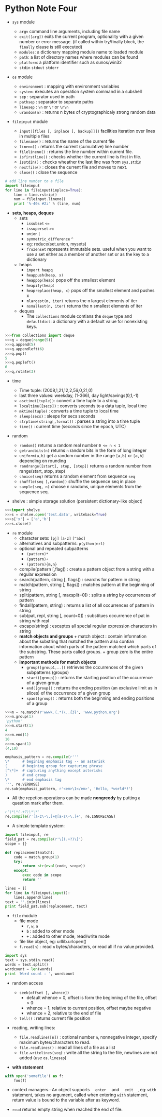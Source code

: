 # Python Note Four


- `sys` module

  - `argv` command line arguments, including file name
  - `exit([arg])` exits the current program, optionality with a given number or error message.
    (if called within try/finally block, the `finally` clause is still executed)
  - `modules`: a dictionary mapping module name to loaded module
  - `path`: a list of directory names where modules can be found
  - `platform`: a platform identifier such as sunos/win32
  - `stdin` `stdout` `stderr`

- `os` module

  - `environment` : mapping with environment variables
  - `system`: executes an operation system command in a subshell
  - `sep` : separator used in path
  - `pathsep` : separator to separate paths
  - `linesep` : `\n` or `\r` or `\r\n`
  - `urandom(n)` : returns n bytes of cryptographicaly strong random data

- `fileinput` module
  - `input([files [, inplace [, backup]]])` facilities iteration over lines in multiple files
  - `filename()` : returns the name of the current file
  - `lineno()` : returns the current (cumulative) line number
  - `filelineno()` : returns the line number within current file.
  - `isfirstline()` : checks whether the current line is first in file.
  - `isstdin()` : checks wheather the last line was from `sys.stdin`
  - `nextfile()` : closes the current file and moves to next.
  - `close()` : close the sequence

```python
# add line number to a file
import fileinput
for line in fileinput(inplace=True):
    line = line.rstrip()
    num = fileinput.lineno()
    print '%-40s #2i' % (line, num)
```

- **sets, heaps, deques**
  - sets
    - `issubset` `<=`
    - `issuperset` `>=`
    - `union` `|`
    - `symmetric_difference` `^`
    - eg: reduce(set.union, mysets)
    - `frozenset` represents immutable sets. useful when you want to
      use a set either as a member of another set or as the key to a dictionary
  - heaps
    - `import heapq`
    - `heappush(heap, x)`
    - `heappop(heap)` pops off the smallest element
    - `heapify(heap)`
    - `heapreplace(heap, x)` pops off the smallest element and pushes x
    - `nlargest(n, iter)` returns the n largest elements of iter
    - `nsmallest(n, iter)` returns the n smallest elements of iter
  - deques
    - The `collections` module contians the `deque` type and `defaultdict`: a dictionary with a default
      value for nonexisting keys.

```python
>>>from collections import deque
>>>q = deque(range(5))
>>>q.append(5)
>>>q.appendleft(6)
>>>q.pop()
5
>>>q.popleft()
6
>>>q,rotate(3)
```

- time

  - Time tuple: (2008,1,21,12,2,56,0,21,0)
  - last three values: weekday, (1-366), day light/savings(0,1,-1)
  - `asctime([tuple])`: convert a time tuple to a string.
  - `localtime([secs])` : converts seconds to a data tuple, local time
  - `mktime(tuple)` : converts a time tuple to local time
  - `sleep(secs)` : sleeps for secs seconds
  - `strptime(string[,format])` : parses a string into a time tuple
  - `time()` : current time (seconds since the epoch, UTC)

- random

  - `random()` returns a random real number `0 <= n < 1`
  - `getrandbits(n)` returns `n` random bits in the form of long integer
  - `uniform(a,b)` get a random number in the range `[a,b)` or `[a,b]` depending on rounding
  - `randrange([start], stop, [step])` returns a random number from range(start, stop, step)
  - `choice(seq)` returns a random element from sequence `seq`
  - `shuffle(seq [,random])` shuffle the sequence seq in place
  - `sample(seq, n)` choose n randoms, unique elements from the sequence seq.

- shelve : simple storage solution (persistent dictionary-like object)

```python
>>>import shelve
>>>s = shelve.open('test.data', writeback=True)
>>>s['x'] = ['a','b']
>>>s.close()
```

- `re` module
  - character sets: `[pj]` `[a-z]` `[^abc]`
  - alternatives and subpatterns: `p(ython|erl)`
  - optional and repeated subpatterns
    - `(pattern)*`
    - `(pattern)+`
    - `(pattern){m,n}`
  - compile(pattern [,flag]) : create a pattern object from a string with a regular expression
  - search(pattern, string [, flags]) : searchs for pattern in string
  - match(pattern, string [, flags]) : matches pattern at the beginning of string
  - split(pattern, string [, maxsplit=0]) : splits a string by occurrences of pattern
  - findall(pattern, string) : returns a list of all occurrences of pattern in string
  - sub(pat, repl, string [, count=0]) : substitues occurrence of pat in string with repl
  - escape(string) : escaptes all special regular expression characters in string
  - **match objects and groups** + match object : contain information about the substring that matched the pattern
    also contian information about which parts of the pattern matched which parts of the substring. These parts
    called groups. + group zero is the entire pattern
  - **important methods for match objects**
    - `group([group1,..])` retrieves the occurrences of the given subpatterns (groups)
    - `start([group])` : returns the starting position of the occurrence of a given group
    - `end([group])` : returns the ending position (an exclusive limit as in slices) of the occurrence of a given group
    - `span([group])` : returns both the beginning and ending positions of a group

```python
>>>m = re.match(r'www\.(.*)\..{3}', 'www.python.org')
>>>m.group(1)
'python'
>>>m.start(1)
4
>>>m.end(1)
10
>>>m.span(1)
(4,10)
```

```python
emphasis_pattern = re.compile(r'''
\*      # begining emphasis tag -- an asterisk
(       # begining group for capturing phrase
[^\*]+  # capturing anything except asterisks
)       # end group
\*      # end emphasis tag
''', re.VERBOSE)
re.sub(emphasis_pattern, r'<em>\1</em>', 'Hello, *world*!')
```

- All the repetion operations can be made **nongreedy** by putting a question mark after them.

```python
r'\*\*(.+?)\*\*'
re,compile(r'[a-z\-\.]+@[a-z\-\.]+', re.IGNORECASE)
```

- A simple template system:

```python
import fileinput, re
field_pat = re.compile(r'\[(.+?)\]')
scope = {}

def replacement(match):
    code = match.group(1)
    try:
        return str(eval(code, scope))
    except:
        exec code in scope
        return ''

lines = []
for line in fileinput.input():
    lines.append(line)
text = ''.join(lines)
print field_pat.sub(replacement, text)
```

- `file` module
  - file mode
    - `r`, `w`, `a`
    - `b` : added to other mode
    - `+` : added to other mode, read/write mode
  - file like object, eg: urllib.urlopen()
  - `f.read(n)` : read `n` bytes/characters, or read all if no value provided.

```python
import sys
text = sys.stdin.read()
words = text.split()
wordcount = len(words)
print 'Word count : ', wordcount
```

- random access

  - `seek(offset [, whence])`
    - default whence = 0, offset is form the beginning of the file, offset > 0
    - whence = 1, relative to current position, offset maybe negative
    - whence = 2, relative to the end of file
  - `tell()` : returns current file position

- reading, writing lines:

  - `file.readline([n])` : optional number `n`, nonnegative integer, specify maximum bytes/characters to read.
  - `file.readlines()` : read all lines of a file as a list
  - `file.writelines(seq)` : write all the string to the file, newlines are not added (use `os.linesep`)

- **with statement**

```python
with open('somefile') as f:
    foo(f)
```

- context managers : An object supports `__enter__` and `__exit__`, eg: `with` statement, takes no
  argument, called when entering `with` statement, return value is bound to the variable after as keyword.

- `read` returns empty string when reached the end of file.

